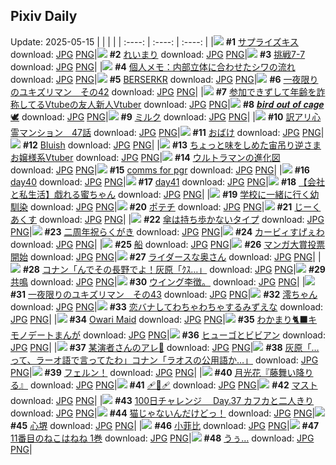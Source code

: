 ## Pixiv Daily
Update: 2025-05-15
|      |      |      |
| :----: | :----: | :----: |
|![](https://pixiv.microyu.workers.dev/c/240x480/img-master/img/2025/05/13/00/00/23/130344168_p0_master1200.jpg) **#1** [サプライズキス](https://www.pixiv.net/artworks/130344168) download: [JPG](https://pixiv.microyu.workers.dev/img-original/img/2025/05/13/00/00/23/130344168_p0.jpg) [PNG](https://pixiv.microyu.workers.dev/img-original/img/2025/05/13/00/00/23/130344168_p0.png)|![](https://pixiv.microyu.workers.dev/c/240x480/img-master/img/2025/05/13/04/30/01/130350644_p0_master1200.jpg) **#2** [れいまり](https://www.pixiv.net/artworks/130350644) download: [JPG](https://pixiv.microyu.workers.dev/img-original/img/2025/05/13/04/30/01/130350644_p0.jpg) [PNG](https://pixiv.microyu.workers.dev/img-original/img/2025/05/13/04/30/01/130350644_p0.png)|![](https://pixiv.microyu.workers.dev/c/240x480/img-master/img/2025/05/13/19/29/18/130366703_p0_master1200.jpg) **#3** [挑戦7-7](https://www.pixiv.net/artworks/130366703) download: [JPG](https://pixiv.microyu.workers.dev/img-original/img/2025/05/13/19/29/18/130366703_p0.jpg) [PNG](https://pixiv.microyu.workers.dev/img-original/img/2025/05/13/19/29/18/130366703_p0.png)|
|![](https://pixiv.microyu.workers.dev/c/240x480/img-master/img/2025/05/13/06/00/06/130351641_p0_master1200.jpg) **#4** [個人メモ：内部立体に合わせたシワの流れ](https://www.pixiv.net/artworks/130351641) download: [JPG](https://pixiv.microyu.workers.dev/img-original/img/2025/05/13/06/00/06/130351641_p0.jpg) [PNG](https://pixiv.microyu.workers.dev/img-original/img/2025/05/13/06/00/06/130351641_p0.png)|![](https://pixiv.microyu.workers.dev/c/240x480/img-master/img/2025/05/13/00/30/03/130345641_p0_master1200.jpg) **#5** [BERSERKR](https://www.pixiv.net/artworks/130345641) download: [JPG](https://pixiv.microyu.workers.dev/img-original/img/2025/05/13/00/30/03/130345641_p0.jpg) [PNG](https://pixiv.microyu.workers.dev/img-original/img/2025/05/13/00/30/03/130345641_p0.png)|![](https://pixiv.microyu.workers.dev/c/240x480/img-master/img/2025/05/13/07/59/31/130353385_p0_master1200.jpg) **#6** [一夜限りのユキズリマン　その42](https://www.pixiv.net/artworks/130353385) download: [JPG](https://pixiv.microyu.workers.dev/img-original/img/2025/05/13/07/59/31/130353385_p0.jpg) [PNG](https://pixiv.microyu.workers.dev/img-original/img/2025/05/13/07/59/31/130353385_p0.png)|
|![](https://pixiv.microyu.workers.dev/c/240x480/img-master/img/2025/05/13/21/21/20/130370729_p0_master1200.jpg) **#7** [参加できずして年齢を詐称してるVtubeの友人新人Vtuber](https://www.pixiv.net/artworks/130370729) download: [JPG](https://pixiv.microyu.workers.dev/img-original/img/2025/05/13/21/21/20/130370729_p0.jpg) [PNG](https://pixiv.microyu.workers.dev/img-original/img/2025/05/13/21/21/20/130370729_p0.png)|![](https://pixiv.microyu.workers.dev/c/240x480/img-master/img/2025/05/13/00/00/09/130344063_p0_master1200.jpg) **#8** [𝒃𝒊𝒓𝒅 𝒐𝒖𝒕 𝒐𝒇 𝒄𝒂𝒈𝒆🕊️](https://www.pixiv.net/artworks/130344063) download: [JPG](https://pixiv.microyu.workers.dev/img-original/img/2025/05/13/00/00/09/130344063_p0.jpg) [PNG](https://pixiv.microyu.workers.dev/img-original/img/2025/05/13/00/00/09/130344063_p0.png)|![](https://pixiv.microyu.workers.dev/c/240x480/img-master/img/2025/05/14/20/30/03/130402603_p0_master1200.jpg) **#9** [ミルク](https://www.pixiv.net/artworks/130402603) download: [JPG](https://pixiv.microyu.workers.dev/img-original/img/2025/05/14/20/30/03/130402603_p0.jpg) [PNG](https://pixiv.microyu.workers.dev/img-original/img/2025/05/14/20/30/03/130402603_p0.png)|
|![](https://pixiv.microyu.workers.dev/c/240x480/img-master/img/2025/05/13/12/58/50/130358414_p0_master1200.jpg) **#10** [訳アリ心霊マンション　47話](https://www.pixiv.net/artworks/130358414) download: [JPG](https://pixiv.microyu.workers.dev/img-original/img/2025/05/13/12/58/50/130358414_p0.jpg) [PNG](https://pixiv.microyu.workers.dev/img-original/img/2025/05/13/12/58/50/130358414_p0.png)|![](https://pixiv.microyu.workers.dev/c/240x480/img-master/img/2025/05/13/18/22/40/130364657_p0_master1200.jpg) **#11** [おばけ](https://www.pixiv.net/artworks/130364657) download: [JPG](https://pixiv.microyu.workers.dev/img-original/img/2025/05/13/18/22/40/130364657_p0.jpg) [PNG](https://pixiv.microyu.workers.dev/img-original/img/2025/05/13/18/22/40/130364657_p0.png)|![](https://pixiv.microyu.workers.dev/c/240x480/img-master/img/2025/05/13/20/19/48/130368462_p0_master1200.jpg) **#12** [Bluish](https://www.pixiv.net/artworks/130368462) download: [JPG](https://pixiv.microyu.workers.dev/img-original/img/2025/05/13/20/19/48/130368462_p0.jpg) [PNG](https://pixiv.microyu.workers.dev/img-original/img/2025/05/13/20/19/48/130368462_p0.png)|
|![](https://pixiv.microyu.workers.dev/c/240x480/img-master/img/2025/05/14/21/12/35/130404302_p0_master1200.jpg) **#13** [ちょっと味をしめた宙吊り逆さまお嬢様系Vtuber](https://www.pixiv.net/artworks/130404302) download: [JPG](https://pixiv.microyu.workers.dev/img-original/img/2025/05/14/21/12/35/130404302_p0.jpg) [PNG](https://pixiv.microyu.workers.dev/img-original/img/2025/05/14/21/12/35/130404302_p0.png)|![](https://pixiv.microyu.workers.dev/c/240x480/img-master/img/2025/05/14/00/08/45/130377922_p0_master1200.jpg) **#14** [ウルトラマンの進化図](https://www.pixiv.net/artworks/130377922) download: [JPG](https://pixiv.microyu.workers.dev/img-original/img/2025/05/14/00/08/45/130377922_p0.jpg) [PNG](https://pixiv.microyu.workers.dev/img-original/img/2025/05/14/00/08/45/130377922_p0.png)|![](https://pixiv.microyu.workers.dev/c/240x480/img-master/img/2025/05/13/05/24/48/130351240_p0_master1200.jpg) **#15** [comms for pgr](https://www.pixiv.net/artworks/130351240) download: [JPG](https://pixiv.microyu.workers.dev/img-original/img/2025/05/13/05/24/48/130351240_p0.jpg) [PNG](https://pixiv.microyu.workers.dev/img-original/img/2025/05/13/05/24/48/130351240_p0.png)|
|![](https://pixiv.microyu.workers.dev/c/240x480/img-master/img/2025/05/13/00/49/33/130346294_p0_master1200.jpg) **#16** [day40](https://www.pixiv.net/artworks/130346294) download: [JPG](https://pixiv.microyu.workers.dev/img-original/img/2025/05/13/00/49/33/130346294_p0.jpg) [PNG](https://pixiv.microyu.workers.dev/img-original/img/2025/05/13/00/49/33/130346294_p0.png)|![](https://pixiv.microyu.workers.dev/c/240x480/img-master/img/2025/05/14/00/32/47/130378838_p0_master1200.jpg) **#17** [day41](https://www.pixiv.net/artworks/130378838) download: [JPG](https://pixiv.microyu.workers.dev/img-original/img/2025/05/14/00/32/47/130378838_p0.jpg) [PNG](https://pixiv.microyu.workers.dev/img-original/img/2025/05/14/00/32/47/130378838_p0.png)|![](https://pixiv.microyu.workers.dev/c/240x480/img-master/img/2025/05/13/12/00/04/130357169_p0_master1200.jpg) **#18** [【会社と私生活】戯れる蜜ちゃん](https://www.pixiv.net/artworks/130357169) download: [JPG](https://pixiv.microyu.workers.dev/img-original/img/2025/05/13/12/00/04/130357169_p0.jpg) [PNG](https://pixiv.microyu.workers.dev/img-original/img/2025/05/13/12/00/04/130357169_p0.png)|
|![](https://pixiv.microyu.workers.dev/c/240x480/img-master/img/2025/05/13/17/47/02/130363587_p0_master1200.jpg) **#19** [学校に一緒に行く幼馴染](https://www.pixiv.net/artworks/130363587) download: [JPG](https://pixiv.microyu.workers.dev/img-original/img/2025/05/13/17/47/02/130363587_p0.jpg) [PNG](https://pixiv.microyu.workers.dev/img-original/img/2025/05/13/17/47/02/130363587_p0.png)|![](https://pixiv.microyu.workers.dev/c/240x480/img-master/img/2025/05/14/09/58/05/130388414_p0_master1200.jpg) **#20** [ポテチ](https://www.pixiv.net/artworks/130388414) download: [JPG](https://pixiv.microyu.workers.dev/img-original/img/2025/05/14/09/58/05/130388414_p0.jpg) [PNG](https://pixiv.microyu.workers.dev/img-original/img/2025/05/14/09/58/05/130388414_p0.png)|![](https://pixiv.microyu.workers.dev/c/240x480/img-master/img/2025/05/13/00/00/05/130344019_p0_master1200.jpg) **#21** [じーくあくす](https://www.pixiv.net/artworks/130344019) download: [JPG](https://pixiv.microyu.workers.dev/img-original/img/2025/05/13/00/00/05/130344019_p0.jpg) [PNG](https://pixiv.microyu.workers.dev/img-original/img/2025/05/13/00/00/05/130344019_p0.png)|
|![](https://pixiv.microyu.workers.dev/c/240x480/img-master/img/2025/05/13/00/00/12/130344082_p0_master1200.jpg) **#22** [傘は持ち歩かないタイプ](https://www.pixiv.net/artworks/130344082) download: [JPG](https://pixiv.microyu.workers.dev/img-original/img/2025/05/13/00/00/12/130344082_p0.jpg) [PNG](https://pixiv.microyu.workers.dev/img-original/img/2025/05/13/00/00/12/130344082_p0.png)|![](https://pixiv.microyu.workers.dev/c/240x480/img-master/img/2025/05/14/00/00/03/130377207_p0_master1200.jpg) **#23** [二周年祝らくがき](https://www.pixiv.net/artworks/130377207) download: [JPG](https://pixiv.microyu.workers.dev/img-original/img/2025/05/14/00/00/03/130377207_p0.jpg) [PNG](https://pixiv.microyu.workers.dev/img-original/img/2025/05/14/00/00/03/130377207_p0.png)|![](https://pixiv.microyu.workers.dev/c/240x480/img-master/img/2025/05/14/11/41/47/130390052_p0_master1200.jpg) **#24** [カービィすげぇわ](https://www.pixiv.net/artworks/130390052) download: [JPG](https://pixiv.microyu.workers.dev/img-original/img/2025/05/14/11/41/47/130390052_p0.jpg) [PNG](https://pixiv.microyu.workers.dev/img-original/img/2025/05/14/11/41/47/130390052_p0.png)|
|![](https://pixiv.microyu.workers.dev/c/240x480/img-master/img/2025/05/14/12/07/45/130390611_p0_master1200.jpg) **#25** [船](https://www.pixiv.net/artworks/130390611) download: [JPG](https://pixiv.microyu.workers.dev/img-original/img/2025/05/14/12/07/45/130390611_p0.jpg) [PNG](https://pixiv.microyu.workers.dev/img-original/img/2025/05/14/12/07/45/130390611_p0.png)|![](https://pixiv.microyu.workers.dev/c/240x480/img-master/img/2025/05/14/13/45/03/130392424_p0_master1200.jpg) **#26** [マンガ大賞投票開始](https://www.pixiv.net/artworks/130392424) download: [JPG](https://pixiv.microyu.workers.dev/img-original/img/2025/05/14/13/45/03/130392424_p0.jpg) [PNG](https://pixiv.microyu.workers.dev/img-original/img/2025/05/14/13/45/03/130392424_p0.png)|![](https://pixiv.microyu.workers.dev/c/240x480/img-master/img/2025/05/13/00/01/18/130344389_p0_master1200.jpg) **#27** [ライダースな奥さん](https://www.pixiv.net/artworks/130344389) download: [JPG](https://pixiv.microyu.workers.dev/img-original/img/2025/05/13/00/01/18/130344389_p0.jpg) [PNG](https://pixiv.microyu.workers.dev/img-original/img/2025/05/13/00/01/18/130344389_p0.png)|
|![](https://pixiv.microyu.workers.dev/c/240x480/img-master/img/2025/05/13/10/36/06/130355801_p0_master1200.jpg) **#28** [コナン「んでその長野でよ！灰原「ｸｽ…」](https://www.pixiv.net/artworks/130355801) download: [JPG](https://pixiv.microyu.workers.dev/img-original/img/2025/05/13/10/36/06/130355801_p0.jpg) [PNG](https://pixiv.microyu.workers.dev/img-original/img/2025/05/13/10/36/06/130355801_p0.png)|![](https://pixiv.microyu.workers.dev/c/240x480/img-master/img/2025/05/13/00/00/16/130344118_p0_master1200.jpg) **#29** [共鳴](https://www.pixiv.net/artworks/130344118) download: [JPG](https://pixiv.microyu.workers.dev/img-original/img/2025/05/13/00/00/16/130344118_p0.jpg) [PNG](https://pixiv.microyu.workers.dev/img-original/img/2025/05/13/00/00/16/130344118_p0.png)|![](https://pixiv.microyu.workers.dev/c/240x480/img-master/img/2025/05/14/15/12/03/130393920_p0_master1200.jpg) **#30** [ウイング李徴。](https://www.pixiv.net/artworks/130393920) download: [JPG](https://pixiv.microyu.workers.dev/img-original/img/2025/05/14/15/12/03/130393920_p0.jpg) [PNG](https://pixiv.microyu.workers.dev/img-original/img/2025/05/14/15/12/03/130393920_p0.png)|
|![](https://pixiv.microyu.workers.dev/c/240x480/img-master/img/2025/05/14/06/49/21/130385539_p0_master1200.jpg) **#31** [一夜限りのユキズリマン　その43](https://www.pixiv.net/artworks/130385539) download: [JPG](https://pixiv.microyu.workers.dev/img-original/img/2025/05/14/06/49/21/130385539_p0.jpg) [PNG](https://pixiv.microyu.workers.dev/img-original/img/2025/05/14/06/49/21/130385539_p0.png)|![](https://pixiv.microyu.workers.dev/c/240x480/img-master/img/2025/05/14/00/07/48/130377888_p0_master1200.jpg) **#32** [澪ちゃん](https://www.pixiv.net/artworks/130377888) download: [JPG](https://pixiv.microyu.workers.dev/img-original/img/2025/05/14/00/07/48/130377888_p0.jpg) [PNG](https://pixiv.microyu.workers.dev/img-original/img/2025/05/14/00/07/48/130377888_p0.png)|![](https://pixiv.microyu.workers.dev/c/240x480/img-master/img/2025/05/14/20/53/04/130403415_p0_master1200.jpg) **#33** [恋バナしてわちゃわちゃするみずえな](https://www.pixiv.net/artworks/130403415) download: [JPG](https://pixiv.microyu.workers.dev/img-original/img/2025/05/14/20/53/04/130403415_p0.jpg) [PNG](https://pixiv.microyu.workers.dev/img-original/img/2025/05/14/20/53/04/130403415_p0.png)|
|![](https://pixiv.microyu.workers.dev/c/240x480/img-master/img/2025/05/13/16/31/55/130361940_p0_master1200.jpg) **#34** [Owari Maid](https://www.pixiv.net/artworks/130361940) download: [JPG](https://pixiv.microyu.workers.dev/img-original/img/2025/05/13/16/31/55/130361940_p0.jpg) [PNG](https://pixiv.microyu.workers.dev/img-original/img/2025/05/13/16/31/55/130361940_p0.png)|![](https://pixiv.microyu.workers.dev/c/240x480/img-master/img/2025/05/13/10/59/44/130356134_p0_master1200.jpg) **#35** [わかまり🐈‍⬛キモノデートまんが](https://www.pixiv.net/artworks/130356134) download: [JPG](https://pixiv.microyu.workers.dev/img-original/img/2025/05/13/10/59/44/130356134_p0.jpg) [PNG](https://pixiv.microyu.workers.dev/img-original/img/2025/05/13/10/59/44/130356134_p0.png)|![](https://pixiv.microyu.workers.dev/c/240x480/img-master/img/2025/05/13/07/29/51/130352977_p0_master1200.jpg) **#36** [ヒューゴとビビアン](https://www.pixiv.net/artworks/130352977) download: [JPG](https://pixiv.microyu.workers.dev/img-original/img/2025/05/13/07/29/51/130352977_p0.jpg) [PNG](https://pixiv.microyu.workers.dev/img-original/img/2025/05/13/07/29/51/130352977_p0.png)|
|![](https://pixiv.microyu.workers.dev/c/240x480/img-master/img/2025/05/13/22/15/38/130373001_p0_master1200.jpg) **#37** [某演者さんのアレ🦗](https://www.pixiv.net/artworks/130373001) download: [JPG](https://pixiv.microyu.workers.dev/img-original/img/2025/05/13/22/15/38/130373001_p0.jpg) [PNG](https://pixiv.microyu.workers.dev/img-original/img/2025/05/13/22/15/38/130373001_p0.png)|![](https://pixiv.microyu.workers.dev/c/240x480/img-master/img/2025/05/14/08/45/13/130387383_p0_master1200.jpg) **#38** [灰原「…って、ラーオ語で言ってたわ」コナン「ラオスの公用語か…」](https://www.pixiv.net/artworks/130387383) download: [JPG](https://pixiv.microyu.workers.dev/img-original/img/2025/05/14/08/45/13/130387383_p0.jpg) [PNG](https://pixiv.microyu.workers.dev/img-original/img/2025/05/14/08/45/13/130387383_p0.png)|![](https://pixiv.microyu.workers.dev/c/240x480/img-master/img/2025/05/13/21/29/16/130371033_p0_master1200.jpg) **#39** [フェルン！](https://www.pixiv.net/artworks/130371033) download: [JPG](https://pixiv.microyu.workers.dev/img-original/img/2025/05/13/21/29/16/130371033_p0.jpg) [PNG](https://pixiv.microyu.workers.dev/img-original/img/2025/05/13/21/29/16/130371033_p0.png)|
|![](https://pixiv.microyu.workers.dev/c/240x480/img-master/img/2025/05/13/19/25/41/130366594_p0_master1200.jpg) **#40** [月光花『藤舞い降りる』](https://www.pixiv.net/artworks/130366594) download: [JPG](https://pixiv.microyu.workers.dev/img-original/img/2025/05/13/19/25/41/130366594_p0.jpg) [PNG](https://pixiv.microyu.workers.dev/img-original/img/2025/05/13/19/25/41/130366594_p0.png)|![](https://pixiv.microyu.workers.dev/c/240x480/img-master/img/2025/05/13/00/01/30/130344417_p0_master1200.jpg) **#41** [🩹🤍🩹](https://www.pixiv.net/artworks/130344417) download: [JPG](https://pixiv.microyu.workers.dev/img-original/img/2025/05/13/00/01/30/130344417_p0.jpg) [PNG](https://pixiv.microyu.workers.dev/img-original/img/2025/05/13/00/01/30/130344417_p0.png)|![](https://pixiv.microyu.workers.dev/c/240x480/img-master/img/2025/05/13/00/00/16/130344115_p0_master1200.jpg) **#42** [マスト](https://www.pixiv.net/artworks/130344115) download: [JPG](https://pixiv.microyu.workers.dev/img-original/img/2025/05/13/00/00/16/130344115_p0.jpg) [PNG](https://pixiv.microyu.workers.dev/img-original/img/2025/05/13/00/00/16/130344115_p0.png)|
|![](https://pixiv.microyu.workers.dev/c/240x480/img-master/img/2025/05/13/06/40/23/130352194_p0_master1200.jpg) **#43** [100日チャレンジ 　Day.37  カフカと二人きり](https://www.pixiv.net/artworks/130352194) download: [JPG](https://pixiv.microyu.workers.dev/img-original/img/2025/05/13/06/40/23/130352194_p0.jpg) [PNG](https://pixiv.microyu.workers.dev/img-original/img/2025/05/13/06/40/23/130352194_p0.png)|![](https://pixiv.microyu.workers.dev/c/240x480/img-master/img/2025/05/13/19/30/01/130366732_p0_master1200.jpg) **#44** [猫じゃないんだけどっ！](https://www.pixiv.net/artworks/130366732) download: [JPG](https://pixiv.microyu.workers.dev/img-original/img/2025/05/13/19/30/01/130366732_p0.jpg) [PNG](https://pixiv.microyu.workers.dev/img-original/img/2025/05/13/19/30/01/130366732_p0.png)|![](https://pixiv.microyu.workers.dev/c/240x480/img-master/img/2025/05/14/00/00/14/130377313_p0_master1200.jpg) **#45** [心堺](https://www.pixiv.net/artworks/130377313) download: [JPG](https://pixiv.microyu.workers.dev/img-original/img/2025/05/14/00/00/14/130377313_p0.jpg) [PNG](https://pixiv.microyu.workers.dev/img-original/img/2025/05/14/00/00/14/130377313_p0.png)|
|![](https://pixiv.microyu.workers.dev/c/240x480/img-master/img/2025/05/13/15/48/49/130361197_p0_master1200.jpg) **#46** [小菲比](https://www.pixiv.net/artworks/130361197) download: [JPG](https://pixiv.microyu.workers.dev/img-original/img/2025/05/13/15/48/49/130361197_p0.jpg) [PNG](https://pixiv.microyu.workers.dev/img-original/img/2025/05/13/15/48/49/130361197_p0.png)|![](https://pixiv.microyu.workers.dev/c/240x480/img-master/img/2025/05/13/12/18/28/130357676_p0_master1200.jpg) **#47** [11番目のねこはねね 1巻](https://www.pixiv.net/artworks/130357676) download: [JPG](https://pixiv.microyu.workers.dev/img-original/img/2025/05/13/12/18/28/130357676_p0.jpg) [PNG](https://pixiv.microyu.workers.dev/img-original/img/2025/05/13/12/18/28/130357676_p0.png)|![](https://pixiv.microyu.workers.dev/c/240x480/img-master/img/2025/05/13/21/47/49/130371792_p0_master1200.jpg) **#48** [うぅ…](https://www.pixiv.net/artworks/130371792) download: [JPG](https://pixiv.microyu.workers.dev/img-original/img/2025/05/13/21/47/49/130371792_p0.jpg) [PNG](https://pixiv.microyu.workers.dev/img-original/img/2025/05/13/21/47/49/130371792_p0.png)|
